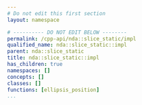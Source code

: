 ```yaml
---
# Do not edit this first section
layout: namespace

# ---------- DO NOT EDIT BELOW --------
permalink: /cpp-api/nda::slice_static/impl
qualified_name: nda::slice_static::impl
parent: nda::slice_static
title: nda::slice_static::impl
has_children: true
namespaces: []
concepts: []
classes: []
functions: [ellipsis_position]
...
```



